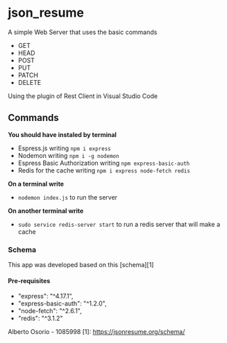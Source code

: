 # json_resume
A simple Web Server that uses the basic commands
   *  GET
   *  HEAD
   *  POST
   *  PUT
   *  PATCH
   *  DELETE

Using the plugin of Rest Client in Visual Studio Code

## Commands 
 **You should have instaled by terminal**
 * Espress.js writing `npm i express`
 * Nodemon writing `npm i -g nodemon`
 * Espress Basic Authorization writing `npm express-basic-auth`
 * Redis for the cache writing `npm i express node-fetch redis`

 **On a terminal write** 
 *  `nodemon index.js` to run the server
 
 **On another terminal write**
 * `sudo service redis-server start` to run a redis server that will make a cache

### Schema
This app was developed based on this [schema][1]

#### Pre-requisites
 *  "express": "^4.17.1",
 *  "express-basic-auth": "^1.2.0",
 *  "node-fetch": "^2.6.1",
 *  "redis": "^3.1.2"

Alberto Osorio - 1085998
[1]: https://jsonresume.org/schema/

